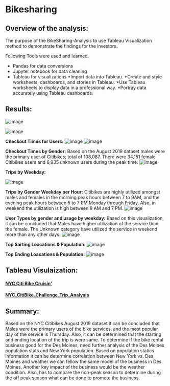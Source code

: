  # Bikesharing

## Overview of the analysis:
The purpose of the BikeSharing-Analysis to use Tableau Visualization method to demonstrate the findings for the investors.

Following Tools were used and learned.
  * Pandas for data conversions
  * Jupyter notebook for data cleaning
  * Tableau for visualizations
     *Import data into Tableau.
     *Create and style worksheets, dashboards, and stories in Tableau.
     *Use Tableau worksheets to display data in a professional way.
     *Portray data accurately using Tableau dashboards.

## Results:
![image](https://user-images.githubusercontent.com/79486450/120937596-63899d80-c6dc-11eb-81bb-9d1d08e61af8.png)

![image](https://user-images.githubusercontent.com/79486450/120937803-8a949f00-c6dd-11eb-9e2d-6519135b7c21.png)

**Checkout Times for Users:** 
![image](https://user-images.githubusercontent.com/79486450/120939643-fd564800-c6e6-11eb-9abb-e0db7c17a360.png)
![image](https://user-images.githubusercontent.com/79486450/120937642-9c297700-c6dc-11eb-846a-4e16b5c21232.png)

**Checkout Times by Gender:** 
Based on the August 2019 dataset males were the primary user of Citibikes; total of 108,087. There were 34,151 female Citibikes users and 6,935 unknown users during the peak time.
![image](https://user-images.githubusercontent.com/79486450/120937660-afd4dd80-c6dc-11eb-866d-99208d825da9.png)

**Trips by Weekday:** 

![image](https://user-images.githubusercontent.com/79486450/120937781-646eff00-c6dd-11eb-9e0f-12f6916f9e2d.png)

**Trips by Gender Weekday per Hour:** 
Citibikes are highly utilized amongst males and females in the morning peak hours between 7 to 9AM, and the evening peak hours between 5 to 7 PM Monday through Friday. 
Also, in weekend the utilization is high between 9 AM and 7 PM.
![image](https://user-images.githubusercontent.com/79486450/120937683-cd09ac00-c6dc-11eb-85bb-b3df6df3a67f.png)

**User Types by gender and usage by weekday:** 
Based on this visualization, it can be concluded that Males have higher utilization of the service than the female.
The Unknown category have utilized the service in weekend more than any other days.
![image](https://user-images.githubusercontent.com/79486450/120937689-d85cd780-c6dc-11eb-9640-7fda4bc760e3.png)

**Top Sarting Loacations & Population:** 
![image](https://user-images.githubusercontent.com/79486450/120941095-d13ec500-c6ee-11eb-97f4-b203bb6fae9a.png)

**Top Ending Loacations & Population:** 
![image](https://user-images.githubusercontent.com/79486450/120941126-03e8bd80-c6ef-11eb-818f-55cdd2e31b67.png)


## Tableau Visulaization:
#### [NYC Citi Bike Cruisin'](https://public.tableau.com/app/profile/geetha.shanthibushan/viz/NYCCitiBikeCruisin/NYCCitiBike)
#### [NYC_CitiBike_Challenge_Trip_Analysis](https://public.tableau.com/app/profile/geetha.shanthibushan/viz/NYC_CitiBike_Challenge_Trip_Analysis_16230063308930/Deliverable2-Story)

## Summary:
Based on the NYC Citibikes August 2019 dataset it can be concluded that Males were the primary users of the bike services, and the most popular day of the service is Thursday.  Also, it can be determined that the starting and ending location of the trip is were same.
To determine if the bike rental business good for the Des Moines, need further analysis of the Des Moines population stats and New York population.  Based on population statics information it can be determine correlation between New York vs. Des Moines and weather we can fellow the same model of the business in Des Moines.
Another key impact of the business would be the weather condition.  Also, has to compare the non-peak season to determine during the off peak season what can be done to promote the business. 



